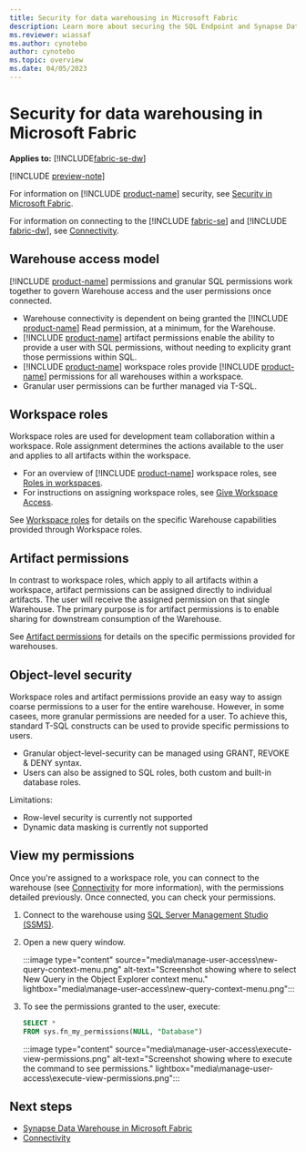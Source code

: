 ```yaml
---
title: Security for data warehousing in Microsoft Fabric
description: Learn more about securing the SQL Endpoint and Synapse Data Warehouse in Microsoft Fabric.
ms.reviewer: wiassaf
ms.author: cynotebo
author: cynotebo
ms.topic: overview
ms.date: 04/05/2023
---
```


# Security for data warehousing in Microsoft Fabric

**Applies to:** [!INCLUDE[fabric-se-dw](includes/applies-to-version/fabric-se-and-dw.md)]

[!INCLUDE [preview-note](../includes/preview-note.md)]

For information on [!INCLUDE [product-name](../includes/product-name.md)] security, see [Security in Microsoft Fabric](../security/security-overview.md).

For information on connecting to the [!INCLUDE [fabric-se](includes/fabric-se.md)] and [!INCLUDE [fabric-dw](includes/fabric-dw.md)], see [Connectivity](connectivity.md).

## Warehouse access model

[!INCLUDE [product-name](../includes/product-name.md)] permissions and granular SQL permissions work together to govern Warehouse access and the user permissions once connected. 
- Warehouse connectivity is dependent on being granted the [!INCLUDE [product-name](../includes/product-name.md)] Read permission, at a minimum, for the Warehouse.
- [!INCLUDE [product-name](../includes/product-name.md)] artifact permissions enable the ability to provide a user with SQL permissions, without needing to explicity grant those permissions within SQL.
-  [!INCLUDE [product-name](../includes/product-name.md)] workspace roles provide [!INCLUDE [product-name](../includes/product-name.md)] permissions for all warehouses within a workspace.
-  Granular user permissions can be further managed via T-SQL.

## Workspace roles

Workspace roles are used for development team collaboration within a workspace. Role assignment determines the actions available to the user and applies to all artifacts within the workspace.
- For an overview of [!INCLUDE [product-name](../includes/product-name.md)] workspace roles, see [Roles in workspaces](../../roles-workspaces.md).
- For instructions on assigning workspace roles, see [Give Workspace Access](../../get-started/give-access-workspaces.md).

See [Workspace roles](workspace-roles.md) for details on the specific Warehouse capabilities provided through Workspace roles.


## Artifact permissions

In contrast to workspace roles, which apply to all artifacts within a workspace, artifact permissions can be assigned directly to individual artifacts. The user will receive the assigned permission on that single Warehouse. The primary purpose is for artifact permissions is to enable sharing for downstream consumption of the Warehouse.

See [Artifact permissions](artifact-permissions.md) for details on the specific permissions provided for warehouses.


## Object-level security

Workspace roles and artifact permissions provide an easy way to assign coarse permissions to a user for the entire warehouse. However, in some casees, more granular permissions are needed for a user. To achieve this, standard T-SQL constructs can be used to provide specific permissions to users.

- Granular object-level-security can be managed using GRANT, REVOKE & DENY syntax.
- Users can also be assigned to SQL roles, both custom and built-in database roles. 

Limitations:
- Row-level security is currently not supported
- Dynamic data masking is currently not supported



## View my permissions

Once you're assigned to a workspace role, you can connect to the warehouse (see [Connectivity](connectivity.md) for more information), with the permissions detailed previously. Once connected, you can check your permissions.

1. Connect to the warehouse using [SQL Server Management Studio (SSMS)](https://aka.ms/ssms).

1. Open a new query window.

   :::image type="content" source="media\manage-user-access\new-query-context-menu.png" alt-text="Screenshot showing where to select New Query in the Object Explorer context menu." lightbox="media\manage-user-access\new-query-context-menu.png":::

1. To see the permissions granted to the user, execute:

   ```sql
   SELECT *
   FROM sys.fn_my_permissions(NULL, "Database")
   ```

   :::image type="content" source="media\manage-user-access\execute-view-permissions.png" alt-text="Screenshot showing where to execute the command to see permissions." lightbox="media\manage-user-access\execute-view-permissions.png":::

## Next steps

- [Synapse Data Warehouse in Microsoft Fabric](warehouse.md)
- [Connectivity](connectivity.md)
